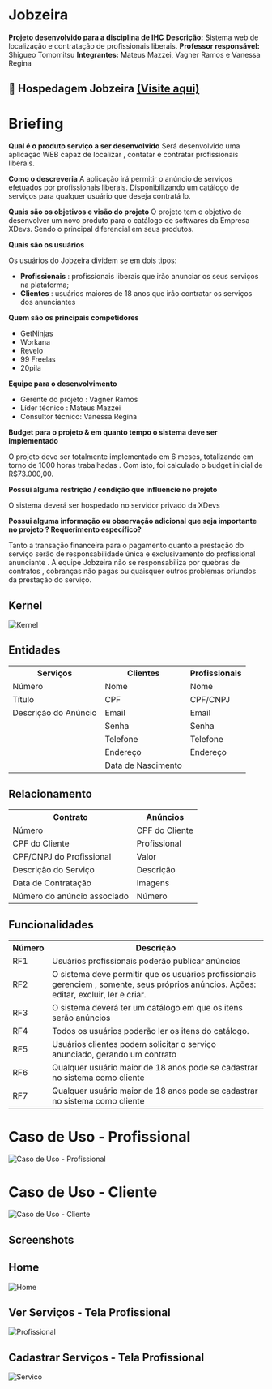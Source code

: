 # Jobzeira

**Projeto desenvolvido para a disciplina de IHC** 
**Descrição:** Sistema web de localização e contratação de profissionais liberais.
**Professor responsável:** Shigueo Tomomitsu
**Integrantes:** Mateus Mazzei, Vagner Ramos e Vanessa Regina

## :briefcase: Hospedagem Jobzeira [(Visite aqui)](https://jobzeira.herokuapp.com/)

# Briefing

 **Qual é o produto serviço a ser desenvolvido**
 Será desenvolvido uma aplicação WEB capaz de localizar , contatar e contratar profissionais liberais.
 
 **Como o descreveria**
 A aplicação irá permitir o anúncio de serviços efetuados por profissionais liberais. Disponibilizando um catálogo de serviços para qualquer usuário que deseja contratá lo.
 
 **Quais são os objetivos e visão do projeto**
O projeto tem o objetivo de desenvolver um novo produto para o catálogo de softwares da Empresa XDevs. Sendo o principal diferencial em seus produtos.
 
 **Quais são os usuários**
 
 Os usuários do Jobzeira dividem se em dois tipos:
 
 - **Profissionais** : profissionais liberais que irão anunciar os seus serviços na plataforma;
 -  **Clientes** : usuários maiores de 18 anos
   que irão contratar os serviços dos anunciantes

 
 **Quem são os principais competidores**
 
 - GetNinjas  
 - Workana
 - Revelo
 - 99 Freelas
 - 20pila

 **Equipe para o desenvolvimento**
  - Gerente do projeto : Vagner Ramos
 - Líder técnico : Mateus Mazzei
 - Consultor técnico: Vanessa Regina
 
 **Budget para o projeto & em quanto tempo o sistema deve ser implementado**
 
 O projeto deve ser totalmente implementado em 6 meses, totalizando em torno de 1000 horas trabalhadas . Com isto, foi calculado o budget inicial de R$73.000,00.
 
**Possui alguma restrição / condição que influencie no projeto**

O sistema deverá ser hospedado no servidor privado da XDevs

 **Possui alguma informação ou observação adicional que seja importante no projeto ? Requerimento específico?**

 Tanto a transação financeira para o pagamento quanto a prestação do serviço serão de responsabilidade única e exclusivamento do profissional anunciante . A equipe Jobzeira não se responsabiliza por quebras de contratos , cobranças não pagas ou quaisquer outros problemas oriundos da prestação do serviço.

## Kernel

![Kernel](https://i.imgur.com/eCcJLjL.png)

## Entidades

<table>
  <tr>
    <th>Serviços</th>
    <th>Clientes</th>
    <th>Profissionais</th>
  </tr>
  <tr>
    <td>Número</td>
    <td>Nome</td>
    <td>Nome</td>
  </tr>
  <tr>
    <td>Título</td>
    <td>CPF</td>
    <td>CPF/CNPJ</td>
  </tr>
  <tr>
    <td>Descrição do Anúncio</td>
    <td>Email</td>
    <td>Email</td>
  </tr>
  <tr>
    <td></td>
    <td>Senha</td>
    <td>Senha</td>
  </tr>
  <tr>
    <td></td>
    <td>Telefone</td>
    <td>Telefone</td>
  </tr>
  <tr>
    <td></td>
    <td>Endereço</td>
    <td>Endereço</td>
  </tr>
    <tr>
    <td></td>
    <td>Data de Nascimento</td>
    <td></td>
  </tr>
</table>


## Relacionamento
<table>
  <tr>
    <th>Contrato</th>
    <th>Anúncios</th>
  </tr>
  <tr>
    <td>Número</td>
    <td>CPF do Cliente</td>
  </tr>
  <tr>
    <td>CPF do Cliente</td>
    <td>Profissional</td>
  </tr>
  <tr>
    <td>CPF/CNPJ do Profissional</td>
    <td>Valor</td>
  </tr>
  <tr>
    <td>Descrição do Serviço</td>
    <td>Descrição</td>
  </tr>
  <tr>
    <td>Data de Contratação</td>
    <td>Imagens</td>
  </tr>
  <tr>
    <td>Número do anúncio associado</td>
    <td>Número</td>
  </tr>
</table>

## Funcionalidades
<table>
  <tr>
    <th>Número</th>
    <th>Descrição</th>
  </tr>
  <tr>
    <td>RF1</td>
    <td>Usuários profissionais poderão publicar anúncios</td>
  </tr>
  <tr>
    <td>RF2</td>
    <td>O sistema deve permitir que os usuários profissionais gerenciem , somente,
seus próprios anúncios. Ações: editar, excluir, ler e criar.</td>
  </tr>
  <tr>
    <td>RF3</td>
    <td>O sistema deverá ter um catálogo em que os itens serão anúncios</td>
  </tr>
  <tr>
    <td>RF4</td>
    <td>Todos os usuários poderão ler os itens do catálogo.</td>
  </tr>
  <tr>
    <td>RF5</td>
    <td>Usuários clientes podem solicitar o serviço anunciado, gerando um contrato</td>
  </tr>
  <tr>
    <td>RF6</td>
    <td>Qualquer usuário maior de 18 anos pode se cadastrar no sistema como cliente</td>
  </tr>
    <tr>
    <td>RF7</td>
    <td>Qualquer usuário maior de 18 anos pode se cadastrar no sistema como cliente</td>
  </tr>
</table>


# Caso de Uso - Profissional

![Caso de Uso - Profissional](https://i.imgur.com/JkCpMRr.png)

# Caso de Uso - Cliente

![Caso de Uso - Cliente](https://i.imgur.com/vyAtKwu.png)


## Screenshots

## Home
![Home](https://i.imgur.com/4v6VdrV.png)

## Ver Serviços - Tela Profissional
![Profissional](https://i.imgur.com/eU9K03l.png)

## Cadastrar Serviços - Tela Profissional
![Servico](https://i.imgur.com/5SyQs5h.png)

